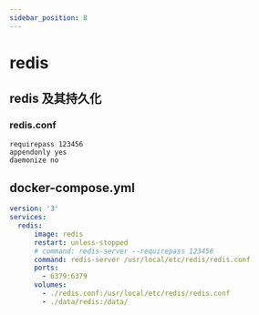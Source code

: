 ```yaml
---
sidebar_position: 8
---
```



# redis 

## redis 及其持久化
### redis.conf
```shell
requirepass 123456
appendonly yes
daemonize no
```

## docker-compose.yml
```yaml
version: '3'
services:
  redis:
      image: redis
      restart: unless-stopped
      # command: redis-server --requirepass 123456
      command: redis-server /usr/local/etc/redis/redis.conf
      ports:
        - 6379:6379
      volumes:
        - ./redis.conf:/usr/local/etc/redis/redis.conf
        - ./data/redis:/data/
```
